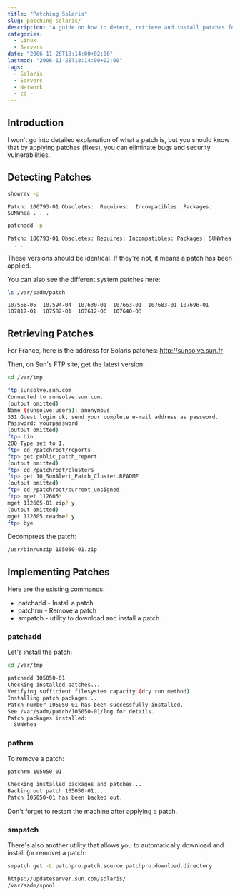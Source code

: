 ```yaml
---
title: "Patching Solaris"
slug: patching-solaris/
description: "A guide on how to detect, retrieve and install patches for Solaris systems."
categories: 
  - Linux
  - Servers
date: "2006-11-28T18:14:00+02:00"
lastmod: "2006-11-28T18:14:00+02:00"
tags: 
  - Solaris
  - Servers
  - Network
  - cd ~
---
```


## Introduction

I won't go into detailed explanation of what a patch is, but you should know that by applying patches (fixes), you can eliminate bugs and security vulnerabilities.

## Detecting Patches

```bash
showrev -p
```

```
Patch: 106793-01 Obsoletes:  Requires:  Incompatibles: Packages: SUNWhea . . .
```

```bash
patchadd -p
```

```
Patch: 106793-01 Obsoletes: Requires: Incompatibles: Packages: SUNWhea 
. . .
```

These versions should be identical. If they're not, it means a patch has been applied.

You can also see the different system patches here:

```bash
ls /var/sadm/patch
```

```
107558-05  107594-04  107630-01  107663-01  107683-01 107696-01
107817-01  107582-01  107612-06  107640-03
```

## Retrieving Patches

For France, here is the address for Solaris patches: http://sunsolve.sun.fr

Then, on Sun's FTP site, get the latest version:

```bash
cd /var/tmp
```

```bash
ftp sunsolve.sun.com
Connected to sunsolve.sun.com.
(output omitted)
Name (sunsolve:usera): anonymous
331 Guest login ok, send your complete e-mail address as password.
Password: yourpassword
(output omitted)
ftp> bin
200 Type set to I.
ftp> cd /patchroot/reports
ftp> get public_patch_report
(output omitted)
ftp> cd /patchroot/clusters
ftp> get 10_SunAlert_Patch_Cluster.README
(output omitted)
ftp> cd /patchroot/current_unsigned
ftp> mget 112605*
mget 112605-01.zip? y
(output omitted)
mget 112605.readme? y
ftp> bye
```

Decompress the patch:

```bash
/usr/bin/unzip 105050-01.zip
```

## Implementing Patches

Here are the existing commands:

- patchadd - Install a patch
- patchrm - Remove a patch
- smpatch - utility to download and install a patch

### patchadd

Let's install the patch:

```bash
cd /var/tmp
```

```bash
patchadd 105050-01
Checking installed patches...
Verifying sufficient filesystem capacity (dry run method)
Installing patch packages...
Patch number 105050-01 has been successfully installed.
See /var/sadm/patch/105050-01/log for details.
Patch packages installed:
  SUNWhea
```

### pathrm

To remove a patch:

```bash
patchrm 105050-01
```

```bash
Checking installed packages and patches...
Backing out patch 105050-01...
Patch 105050-01 has been backed out.
```

Don't forget to restart the machine after applying a patch.

### smpatch

There's also another utility that allows you to automatically download and install (or remove) a patch:

```bash
smpatch get -L patchpro.patch.source patchpro.download.directory
```

```bash
https://updateserver.sun.com/solaris/
/var/sadm/spool
```
